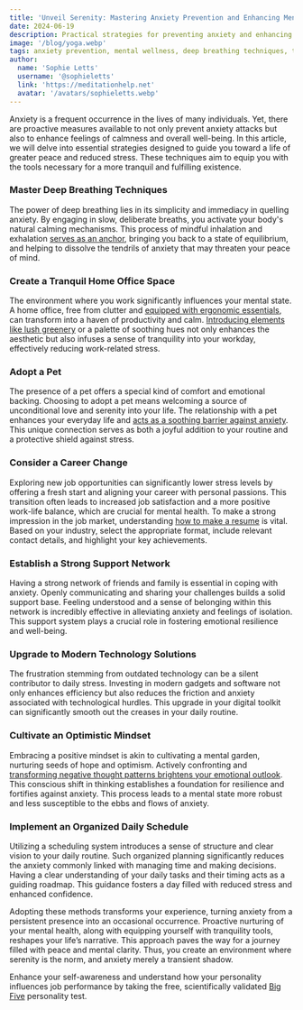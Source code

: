 ```yaml
---
title: 'Unveil Serenity: Mastering Anxiety Prevention and Enhancing Mental Wellness'
date: 2024-06-19
description: Practical strategies for preventing anxiety and enhancing mental wellness, promoting a life of greater peace and reduced stress.
image: '/blog/yoga.webp'
tags: anxiety prevention, mental wellness, deep breathing techniques, tranquil home office, adopt a pet, career change, support network, modern technology solutions, optimistic mindset, organized daily schedule, reduce stress, enhance calmness, emotional resilience, mental health tips, work-life balance, productivity and calm, serenity tools, peaceful living, anxiety management, mental clarity
author:
  name: 'Sophie Letts'
  username: '@sophieletts'
  link: 'https://meditationhelp.net'
  avatar: '/avatars/sophieletts.webp'
---
```


Anxiety is a frequent occurrence in the lives of many individuals. Yet, there are proactive measures available to not only prevent anxiety attacks but also to enhance feelings of calmness and overall well-being. In this article, we will delve into essential strategies designed to guide you toward a life of greater peace and reduced stress. These techniques aim to equip you with the tools necessary for a more tranquil and fulfilling existence.

### Master Deep Breathing Techniques

The power of deep breathing lies in its simplicity and immediacy in quelling anxiety. By engaging in slow, deliberate breaths, you activate your body's natural calming mechanisms. This process of mindful inhalation and exhalation [serves as an anchor](https://www.priorygroup.com/blog/breathing-exercises-for-anxiety), bringing you back to a state of equilibrium, and helping to dissolve the tendrils of anxiety that may threaten your peace of mind.

### Create a Tranquil Home Office Space

The environment where you work significantly influences your mental state. A home office, free from clutter and [equipped with ergonomic essentials](https://www.zenbusiness.com/blog/the-stress-free-home-office/), can transform into a haven of productivity and calm. [Introducing elements like lush greenery](https://thelittlebotanical.com/a-guide-to-the-best-office-plants/) or a palette of soothing hues not only enhances the aesthetic but also infuses a sense of tranquility into your workday, effectively reducing work-related stress.

### Adopt a Pet

The presence of a pet offers a special kind of comfort and emotional backing. Choosing to adopt a pet means welcoming a source of unconditional love and serenity into your life. The relationship with a pet enhances your everyday life and [acts as a soothing barrier against anxiety](https://www.smalldoorvet.com/learning-center/wellness/how-pets-help-with-anxiety). This unique connection serves as both a joyful addition to your routine and a protective shield against stress.

### Consider a Career Change

Exploring new job opportunities can significantly lower stress levels by offering a fresh start and aligning your career with personal passions. This transition often leads to increased job satisfaction and a more positive work-life balance, which are crucial for mental health. To make a strong impression in the job market, understanding [how to make a resume](https://www.adobe.com/acrobat/guides/how-to-write-a-resume.html) is vital. Based on your industry, select the appropriate format, include relevant contact details, and highlight your key achievements.

### Establish a Strong Support Network

Having a strong network of friends and family is essential in coping with anxiety. Openly communicating and sharing your challenges builds a solid support base. Feeling understood and a sense of belonging within this network is incredibly effective in alleviating anxiety and feelings of isolation. This support system plays a crucial role in fostering emotional resilience and well-being.

### Upgrade to Modern Technology Solutions

The frustration stemming from outdated technology can be a silent contributor to daily stress. Investing in modern gadgets and software not only enhances efficiency but also reduces the friction and anxiety associated with technological hurdles. This upgrade in your digital toolkit can significantly smooth out the creases in your daily routine.

### Cultivate an Optimistic Mindset

Embracing a positive mindset is akin to cultivating a mental garden, nurturing seeds of hope and optimism. Actively confronting and [transforming negative thought patterns brightens your emotional outlook](https://www.everydayhealth.com/emotional-health/ways-to-be-more-optimistic/). This conscious shift in thinking establishes a foundation for resilience and fortifies against anxiety. This process leads to a mental state more robust and less susceptible to the ebbs and flows of anxiety.

### Implement an Organized Daily Schedule

Utilizing a scheduling system introduces a sense of structure and clear vision to your daily routine. Such organized planning significantly reduces the anxiety commonly linked with managing time and making decisions. Having a clear understanding of your daily tasks and their timing acts as a guiding roadmap. This guidance fosters a day filled with reduced stress and enhanced confidence.

Adopting these methods transforms your experience, turning anxiety from a persistent presence into an occasional occurrence. Proactive nurturing of your mental health, along with equipping yourself with tranquility tools, reshapes your life’s narrative. This approach paves the way for a journey filled with peace and mental clarity. Thus, you create an environment where serenity is the norm, and anxiety merely a transient shadow.

Enhance your self-awareness and understand how your personality influences job performance by taking the free, scientifically validated [Big Five](https://bigfive-test.com) personality test.
